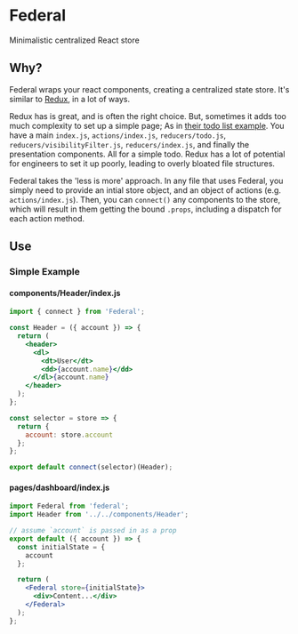 # Federal

Minimalistic centralized React store

## Why?

Federal wraps your react components, creating a centralized state store. It's similar to [Redux](https://github.com/reactjs/react-redux), in a lot of ways.

Redux has is great, and is often the right choice. But, sometimes it adds too much complexity to set up a simple page; As in [their todo list example](http://redux.js.org/docs/basics/ExampleTodoList.html). You have a main `index.js`, `actions/index.js`, `reducers/todo.js`, `reducers/visibilityFilter.js`, `reducers/index.js`, and finally the presentation components. All for a simple todo. Redux has a lot of potential for engineers to set it up poorly, leading to overly bloated file structures.

Federal takes the 'less is more' approach. In any file that uses Federal, you simply need to provide an intial store object, and an object of actions (e.g. `actions/index.js`). Then, you can `connect()` any components to the store, which will result in them getting the bound `.props`, including a dispatch for each action method.

## Use

### Simple Example

#### components/Header/index.js

```jsx
import { connect } from 'Federal';

const Header = ({ account }) => {
  return (
    <header>
      <dl>
        <dt>User</dt>
        <dd>{account.name}</dd>
      </dl>{account.name}
    </header>
  );
};

const selector = store => {
  return {
    account: store.account
  };
};

export default connect(selector)(Header);
```

#### pages/dashboard/index.js

```jsx
import Federal from 'federal';
import Header from '../../components/Header';

// assume `account` is passed in as a prop
export default ({ account }) => {
  const initialState = {
    account
  };

  return (
    <Federal store={initialState}>
      <div>Content...</div>
    </Federal>
  );
};
```

